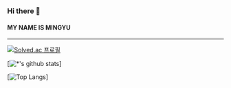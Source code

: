 

### Hi there 👋

#### MY NAME IS MINGYU

--- 
[![Solved.ac 프로필](http://mazassumnida.wtf/api/v2/generate_badge?boj=dbflwkdj)](https://solved.ac/dbflwkdj)

<!-- **blod** <br>
*itailc*
~~취소선

* 1번
* 2번
* 3번

[네이버](https://www.naver.com)

```
print('파이선 코딩')
```
😏
😂
 -->


[![*'s github stats](https://github-readme-stats.vercel.app/api?username=mingyuda)]


[![Top Langs](https://github-readme-stats.vercel.app/api/top-langs/?username=mingyuda)]







<!--
**mingyuda/mingyuda** is a ✨ _special_ ✨ repository because its `README.md` (this file) appears on your GitHub profile.

Here are some ideas to get you started:

- 🔭 I’m currently working on ...
- 🌱 I’m currently learning ...
- 👯 I’m looking to collaborate on ...
- 🤔 I’m looking for help with ...
- 💬 Ask me about ...
- 📫 How to reach me: ...
- 😄 Pronouns: ...
- ⚡ Fun fact: ...
-->
